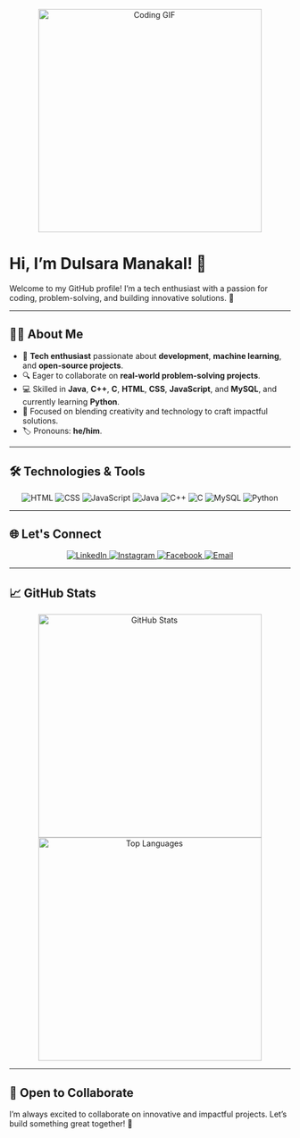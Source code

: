 <!-- Header with GIF -->
<p align="center">
  <img src="https://media.giphy.com/media/qgQUggAC3Pfv687qPC/giphy.gif" alt="Coding GIF" width="400">
</p>

# Hi, I’m Dulsara Manakal! 👋  
Welcome to my GitHub profile! I’m a tech enthusiast with a passion for coding, problem-solving, and building innovative solutions. 🚀  

---

## 👨‍💻 About Me
- 🌟 **Tech enthusiast** passionate about **development**, **machine learning**, and **open-source projects**.  
- 🔍 Eager to collaborate on **real-world problem-solving projects**.  
- 💻 Skilled in **Java**, **C++**, **C**, **HTML**, **CSS**, **JavaScript**, and **MySQL**, and currently learning **Python**.  
- 🎯 Focused on blending creativity and technology to craft impactful solutions.  
- 🏷️ Pronouns: **he/him**.  

---

## 🛠️ Technologies & Tools
<p align="center">
  <img src="https://img.shields.io/badge/HTML-E34F26?style=for-the-badge&logo=html5&logoColor=white" alt="HTML">
  <img src="https://img.shields.io/badge/CSS-1572B6?style=for-the-badge&logo=css3&logoColor=white" alt="CSS">
  <img src="https://img.shields.io/badge/JavaScript-F7DF1E?style=for-the-badge&logo=javascript&logoColor=black" alt="JavaScript">
  <img src="https://img.shields.io/badge/Java-007396?style=for-the-badge&logo=java&logoColor=white" alt="Java">
  <img src="https://img.shields.io/badge/C++-00599C?style=for-the-badge&logo=cplusplus&logoColor=white" alt="C++">
  <img src="https://img.shields.io/badge/C-A8B9CC?style=for-the-badge&logo=c&logoColor=white" alt="C">
  <img src="https://img.shields.io/badge/MySQL-4479A1?style=for-the-badge&logo=mysql&logoColor=white" alt="MySQL">
  <img src="https://img.shields.io/badge/Python-3776AB?style=for-the-badge&logo=python&logoColor=white" alt="Python">
</p>

---

## 🌐 Let's Connect
<p align="center">
  <a href="https://www.linkedin.com/in/dulsara-manakal-a4784a25b?lipi=urn%3Ali%3Apage%3Ad_flagship3_profile_view_base_contact_details%3B1hWKEDHBS6m%2Blh%2F0Sy2UDw%3D%3D" target="_blank">
    <img src="https://img.shields.io/badge/LinkedIn-0A66C2?style=for-the-badge&logo=linkedin&logoColor=white" alt="LinkedIn">
  </a>
  <a href="https://www.instagram.com/dulsaramanakal_/?__pwa=1#" target="_blank">
    <img src="https://img.shields.io/badge/Instagram-E4405F?style=for-the-badge&logo=instagram&logoColor=white" alt="Instagram">
  </a>
  <a href="https://www.facebook.com/profile.php?id=100087522041562&ref=xav_ig_profile_web" target="_blank">
    <img src="https://img.shields.io/badge/Facebook-1877F2?style=for-the-badge&logo=facebook&logoColor=white" alt="Facebook">
  </a>
  <a href="mailto:dulsaramanakal@gmail.com?subject=Hello%20Dulsara&body=I%20wanted%20to%20reach%20out%20regarding...">
    <img src="https://img.shields.io/badge/Email-D14836?style=for-the-badge&logo=gmail&logoColor=white" alt="Email">
  </a>
</p>

---

## 📈 GitHub Stats
<p align="center">
  <img src="https://github-readme-stats.vercel.app/api?username=dulsara30&show_icons=true&theme=radical" alt="GitHub Stats" width="400">
  <img src="https://github-readme-stats.vercel.app/api/top-langs/?username=dulsara30&layout=compact&theme=radical" alt="Top Languages" width="400">
</p>

---

## 🤝 Open to Collaborate
I’m always excited to collaborate on innovative and impactful projects. Let’s build something great together! 🚀
